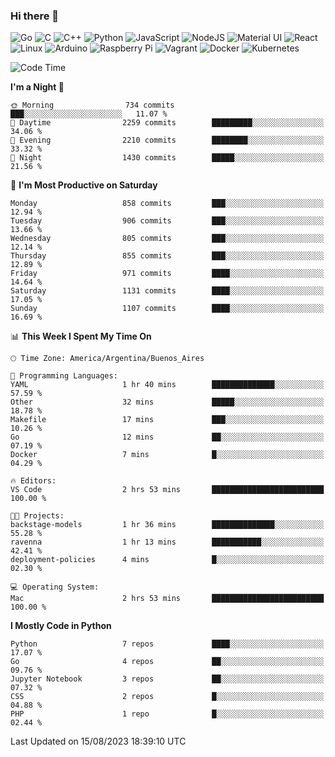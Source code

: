 ### Hi there 👋

![Go](https://img.shields.io/badge/go-%2300ADD8.svg?style=for-the-badge&logo=go&logoColor=white)
![C](https://img.shields.io/badge/c-%2300599C.svg?style=for-the-badge&logo=c&logoColor=white)
![C++](https://img.shields.io/badge/c++-%2300599C.svg?style=for-the-badge&logo=c%2B%2B&logoColor=white)
![Python](https://img.shields.io/badge/python-3670A0?style=for-the-badge&logo=python&logoColor=ffdd54)
![JavaScript](https://img.shields.io/badge/javascript-%23323330.svg?style=for-the-badge&logo=javascript&logoColor=%23F7DF1E)
![NodeJS](https://img.shields.io/badge/node.js-6DA55F?style=for-the-badge&logo=node.js&logoColor=white)
![Material UI](https://img.shields.io/badge/materialui-%230081CB.svg?style=for-the-badge&logo=material-ui&logoColor=white)
![React](https://img.shields.io/badge/react-%2320232a.svg?style=for-the-badge&logo=react&logoColor=%2361DAFB)
![Linux](https://img.shields.io/badge/Linux-FCC624?style=for-the-badge&logo=linux&logoColor=black)
![Arduino](https://img.shields.io/badge/-Arduino-00979D?style=for-the-badge&logo=Arduino&logoColor=white)
![Raspberry Pi](https://img.shields.io/badge/-RaspberryPi-C51A4A?style=for-the-badge&logo=Raspberry-Pi)
![Vagrant](https://img.shields.io/badge/vagrant-%231563FF.svg?style=for-the-badge&logo=vagrant&logoColor=white)
![Docker](https://img.shields.io/badge/docker-%230db7ed.svg?style=for-the-badge&logo=docker&logoColor=white)
![Kubernetes](https://img.shields.io/badge/kubernetes-%23326ce5.svg?style=for-the-badge&logo=kubernetes&logoColor=white)

<!-- ![Jupyter Notebook](https://img.shields.io/badge/jupyter-%23FA0F00.svg?style=for-the-badge&logo=jupyter&logoColor=white) -->
<!-- ![Java](https://img.shields.io/badge/java-%23ED8B00.svg?style=for-the-badge&logo=java&logoColor=white) -->
<!-- ![Git](https://img.shields.io/badge/git-%23F05033.svg?style=for-the-badge&logo=git&logoColor=white) -->

<!--START_SECTION:waka-->
![Code Time](http://img.shields.io/badge/Code%20Time-373%20hrs%2033%20mins-blue)

**I'm a Night 🦉** 

```text
🌞 Morning                734 commits         ███░░░░░░░░░░░░░░░░░░░░░░   11.07 % 
🌆 Daytime                2259 commits        █████████░░░░░░░░░░░░░░░░   34.06 % 
🌃 Evening                2210 commits        ████████░░░░░░░░░░░░░░░░░   33.32 % 
🌙 Night                  1430 commits        █████░░░░░░░░░░░░░░░░░░░░   21.56 % 
```
📅 **I'm Most Productive on Saturday** 

```text
Monday                   858 commits         ███░░░░░░░░░░░░░░░░░░░░░░   12.94 % 
Tuesday                  906 commits         ███░░░░░░░░░░░░░░░░░░░░░░   13.66 % 
Wednesday                805 commits         ███░░░░░░░░░░░░░░░░░░░░░░   12.14 % 
Thursday                 855 commits         ███░░░░░░░░░░░░░░░░░░░░░░   12.89 % 
Friday                   971 commits         ████░░░░░░░░░░░░░░░░░░░░░   14.64 % 
Saturday                 1131 commits        ████░░░░░░░░░░░░░░░░░░░░░   17.05 % 
Sunday                   1107 commits        ████░░░░░░░░░░░░░░░░░░░░░   16.69 % 
```


📊 **This Week I Spent My Time On** 

```text
🕑︎ Time Zone: America/Argentina/Buenos_Aires

💬 Programming Languages: 
YAML                     1 hr 40 mins        ██████████████░░░░░░░░░░░   57.59 % 
Other                    32 mins             █████░░░░░░░░░░░░░░░░░░░░   18.78 % 
Makefile                 17 mins             ███░░░░░░░░░░░░░░░░░░░░░░   10.26 % 
Go                       12 mins             ██░░░░░░░░░░░░░░░░░░░░░░░   07.19 % 
Docker                   7 mins              █░░░░░░░░░░░░░░░░░░░░░░░░   04.29 % 

🔥 Editors: 
VS Code                  2 hrs 53 mins       █████████████████████████   100.00 % 

🐱‍💻 Projects: 
backstage-models         1 hr 36 mins        ██████████████░░░░░░░░░░░   55.28 % 
ravenna                  1 hr 13 mins        ███████████░░░░░░░░░░░░░░   42.41 % 
deployment-policies      4 mins              █░░░░░░░░░░░░░░░░░░░░░░░░   02.30 % 

💻 Operating System: 
Mac                      2 hrs 53 mins       █████████████████████████   100.00 % 
```

**I Mostly Code in Python** 

```text
Python                   7 repos             ████░░░░░░░░░░░░░░░░░░░░░   17.07 % 
Go                       4 repos             ██░░░░░░░░░░░░░░░░░░░░░░░   09.76 % 
Jupyter Notebook         3 repos             ██░░░░░░░░░░░░░░░░░░░░░░░   07.32 % 
CSS                      2 repos             █░░░░░░░░░░░░░░░░░░░░░░░░   04.88 % 
PHP                      1 repo              █░░░░░░░░░░░░░░░░░░░░░░░░   02.44 % 
```




 Last Updated on 15/08/2023 18:39:10 UTC
<!--END_SECTION:waka-->

<!--
**aibarbetta/aibarbetta** is a ✨ _special_ ✨ repository because its `README.md` (this file) appears on your GitHub profile.

Here are some ideas to get you started:

- 🔭 I’m currently working on ...
- 🌱 I’m currently learning ...
- 👯 I’m looking to collaborate on ...
- 🤔 I’m looking for help with ...
- 💬 Ask me about ...
- 📫 How to reach me: ...
- 😄 Pronouns: ...
- ⚡ Fun fact: ...
-->
